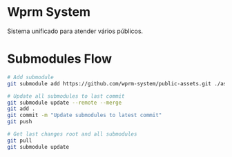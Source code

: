 # Wprm System

Sistema unificado para atender vários públicos.


# Submodules Flow
```sh
# Add submodule
git submodule add https://github.com/wprm-system/public-assets.git ./assets

# Update all submodules to last commit
git submodule update --remote --merge
git add .
git commit -m "Update submodules to latest commit"
git push

# Get last changes root and all submodules
git pull
git submodule update
```